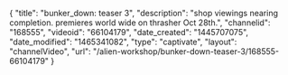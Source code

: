 {
    "title": "bunker_down: teaser 3",
    "description": "shop viewings nearing completion. premieres world wide on thrasher Oct 28th.",
    "channelid": "168555",
    "videoid": "66104179",
    "date_created": "1445707075",
    "date_modified": "1465341082",
    "type": "captivate",
    "layout": "channelVideo",
    "url": "\/alien-workshop\/bunker-down-teaser-3\/168555-66104179"
}